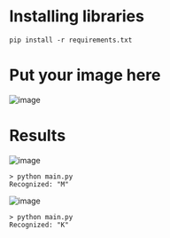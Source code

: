 # Installing libraries

```pip install -r requirements.txt```

# Put your image here
![image](https://user-images.githubusercontent.com/56062311/118377882-b1791d00-b5d8-11eb-8fa0-b87505009637.png)

# Results

![image](https://user-images.githubusercontent.com/56062311/118377662-4a0e9d80-b5d7-11eb-909c-23d8eaea1476.png)

```
> python main.py
Recognized: "M"
```
  
  
![image](https://user-images.githubusercontent.com/56062311/118377722-a83b8080-b5d7-11eb-9c9d-a6cd4b131922.png)
```
> python main.py
Recognized: "K"
```